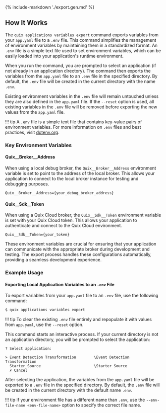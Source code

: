 {% include-markdown './export.gen.md' %}

## How It Works

The `quix applications variables export` command exports variables from your `app.yaml` file to a `.env` file. This command simplifies the management of environment variables by maintaining them in a standardized format. An `.env` file is a simple text file used to set environment variables, which can be easily loaded into your application's runtime environment.

When you run the command, you are prompted to select an application (if not already in an application directory). The command then exports the variables from the `app.yaml` file to an `.env` file in the specified directory. By default, the `.env` file will be created in the current directory with the name `.env`.

Existing environment variables in the `.env` file will remain untouched unless they are also defined in the `app.yaml` file. If the `--reset` option is used, all existing variables in the `.env` file will be removed before exporting the new values from the `app.yaml` file.

!!! tip
    A `.env` file is a simple text file that contains key-value pairs of environment variables. For more information on `.env` files and best practices, visit [dotenv.org](https://www.dotenv.org/docs/security/env).

### Key Environment Variables

#### Quix__Broker__Address

When using a local debug broker, the `Quix__Broker__Address` environment variable is set to point to the address of the local broker. This allows your application to connect to the local broker instance for testing and debugging purposes.

```
Quix__Broker__Address={your_debug_broker_address}
```

#### Quix__Sdk__Token

When using a Quix Cloud broker, the `Quix__Sdk__Token` environment variable is set with your Quix Cloud token. This allows your application to authenticate and connect to the Quix Cloud environment.

```
Quix__Sdk__Token={your_token}
```

These environment variables are crucial for ensuring that your application can communicate with the appropriate broker during development and testing. The export process handles these configurations automatically, providing a seamless development experience.

### Example Usage

#### Exporting Local Application Variables to an `.env` File

To export variables from your `app.yaml` file to an `.env` file, use the following command:

```bash
$ quix applications variables export
```

!!! tip
    To clear the existing `.env` file entirely and repopulate it with values from `app.yaml`, use the `--reset` option.

This command starts an interactive process. If your current directory is not an application directory, you will be prompted to select the application:

```text
? Select application:

> Event Detection Transformation        \Event Detection Transformation
  Starter Source                        \Starter Source
  ✗ Cancel
```

After selecting the application, the variables from the `app.yaml` file will be exported to a `.env` file in the specified directory. By default, the `.env` file will be created in the current directory with the default name `.env`.

!!! tip
    If your environment file has a different name than `.env`, use the `--env-file-name <env-file-name>` option to specify the correct file name.

